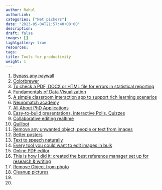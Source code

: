 ```yaml
---
author: Rahul
authorLink: 
categories: ["Net pickers"]
date: "2023-05-04T21:57:40+08:00"
description: 
draft: false
images: []
lightgallery: true
resources:
tags:
title: Tools for productivity
weight: 1
---
```


1. [Bypass any paywall](https://12ft.io/)
2. [Colorbrewer](https://colorbrewer2.org/#type=qualitative&scheme=Set1&n=5)
3. [To check a PDF, DOCX or HTML file for errors in statistical reporting](https://michelenuijten.shinyapps.io/statcheck-web/)
4. [Fundamentals of Data Visualization](https://clauswilke.com/dataviz/)
5. [A simple classroom interaction app to support rich learning scenarios](https://speakup.info/)
6. [Neuromatch academy](https://academy.neuromatch.io/about)
7. [All About PhD Applications](https://lucy-lai.com/blog/gradapps)
8. [Easy-to-build presentations, interactive Polls, Quizzes](https://www.mentimeter.com/)
9. [Collaborative editing realtime](https://etherpad.org/)
10. [Quillbot](https://quillbot.com/)
11. [Remove any unwanted object, people or text from images](https://cleanup.pictures/)
12. [Better posters](https://betterposters.blogspot.com/)
13. [Text to speech naturally](https://www.naturalreaders.com/online/)
14. [Every tool you could want to edit images in bulk](https://www.iloveimg.com/)
15. [Online PDF editor](https://www.sejda.com/pdf-editor)
16. [This is how I did it: created the best reference manager set up for research & writing](https://www.nrel.colostate.edu/set-up-best-reference-manager/)
17. [Remove Object from photo](https://snapedit.app/)
18. [Cleanup pictures](https://cleanup.pictures/)
19. []()
20. []()

